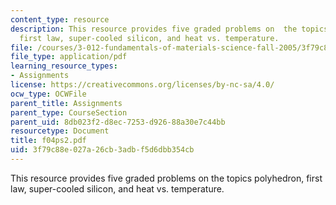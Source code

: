 ```yaml
---
content_type: resource
description: This resource provides five graded problems on  the topics polyhedron,
  first law, super-cooled silicon, and heat vs. temperature.
file: /courses/3-012-fundamentals-of-materials-science-fall-2005/3f79c88e027a26cb3adbf5d6dbb354cb_f04ps2.pdf
file_type: application/pdf
learning_resource_types:
- Assignments
license: https://creativecommons.org/licenses/by-nc-sa/4.0/
ocw_type: OCWFile
parent_title: Assignments
parent_type: CourseSection
parent_uid: 8db023f2-d8ec-7253-d926-88a30e7c44bb
resourcetype: Document
title: f04ps2.pdf
uid: 3f79c88e-027a-26cb-3adb-f5d6dbb354cb
---
```

This resource provides five graded problems on  the topics polyhedron, first law, super-cooled silicon, and heat vs. temperature.